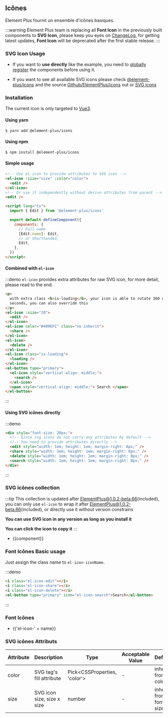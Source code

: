 ## Icônes

Element Plus fournit un ensemble d'icônes basiques.

:::warning
Element Plus team is replacing all **Font Icon** in the previously built components to **SVG Icon**, please keep you eyes on [ChangeLog](/#/fr/component/changelog), for getting latest updates, **Font Icon** will be deprecated after the first stable release.
:::

### SVG Icon Usage

- If you want to **use directly** like the example, you need to [globally register](https://v3.vuejs.org/guide/component-registration.html#global-registration) the components before using it.

- If you want to see all available SVG icons please check [@element-plus/icons](https://unpkg.com/browse/@element-plus/icons@latest/lib/) and the source [Github/ElementPlus/icons](https://github.com/element-plus/element-plus-icons) out or [SVG icons](/#/fr/component/icon#svg-tu-biao-ji-he)

### Installation

The current icon is only targeted to [Vue3](https://v3.vuejs.org).

#### Using yarn

```shell
$ yarn add @element-plus/icons
```

#### Using npm

```shell
$ npm install @element-plus/icons
```

#### Simple usage

```html
<!-- Use el-icon to provide attributes to SVG icon -->
<el-icon :size="size" :color="color">
  <edit />
</el-icon>
<!-- Or use it independently without derive attributes from parent -->
<edit />

<script lang="ts">
  import { Edit } from '@element-plus/icons'

  export default defineComponent({
    components: {
      // Full name
      [Edit.name]: Edit,
      // or Shorthanded,
      Edit,
    },
  })
</script>
```

#### Combined with `el-icon`

:::demo `el-icon` provides extra attributes for raw SVG icon, for more detail, please read to the end.

```html
<p>
  with extra class <b>is-loading</b>, your icon is able to rotate 360 deg in 2
  seconds, you can also override this
</p>
<el-icon :size="20">
  <edit />
</el-icon>
<el-icon color="#409EFC" class="no-inherit">
  <share />
</el-icon>
<el-icon>
  <delete />
</el-icon>
<el-icon class="is-loading">
  <loading />
</el-icon>
<el-button type="primary">
  <el-icon style="vertical-align: middle;">
    <search />
  </el-icon>
  <span style="vertical-align: middle;"> Search </span>
</el-button>
```

:::

#### Using SVG icônes directly

:::demo

```html
<div style="font-size: 20px;">
  <!-- Since svg icons do not carry any attributes by default -->
  <!-- You need to provide attributes directly -->
  <edit style="width: 1em; height: 1em; margin-right: 8px;" />
  <share style="width: 1em; height: 1em; margin-right: 8px;" />
  <delete style="width: 1em; height: 1em; margin-right: 8px;" />
  <search style="width: 1em; height: 1em; margin-right: 8px;" />
</div>
```

:::

### SVG icônes collection

:::tip
This collection is updated after ElementPlus@1.0.2-beta.66(included), you can only use `el-icon` to wrap it after ElementPlus@1.0.2-beta.66(included), or directly use it without version constrains

**You can use SVG icon in any version as long as you install it**

**You can click the icon to copy it**
:::

<ul class="icon-list">
  <li
    v-for="component in $svgIcons"
    :key="component"
    @click="$copySvgIcon(component)">
    <span class="demo-svg-icon">
      <el-icon color="#000">
        <component :is="component" />
      </el-icon>
      <span class="icon-name">{{component}}</span>
    </span>
  </li>
</ul>

### Font Icônes Basic usage

Just assign the class name to `el-icon-iconName`.

:::demo

```html
<i class="el-icon-edit"></i>
<i class="el-icon-share"></i>
<i class="el-icon-delete"></i>
<el-button type="primary" icon="el-icon-search">Search</el-button>
```

:::

### Font Icônes

<ul class="icon-list">
  <li v-for="name in $icon" :key="name">
    <span>
      <i :class="'el-icon-' + name"></i>
      <span class="icon-name">{{'el-icon-' + name}}</span>
    </span>
  </li>
</ul>

### SVG icônes Attributs

| Attribute | Description                | Type                           | Acceptable Value | Default                |
| --------- | -------------------------- | ------------------------------ | ---------------- | ---------------------- |
| color     | SVG tag's fill attribute   | Pick\<CSSProperties, 'color'\> | -                | inherit from color     |
| size      | SVG icon size, size x size | number                         | -                | inherit from font size |
